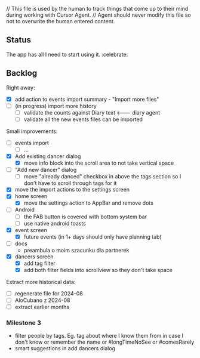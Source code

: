 // This file is used by the human to track things that come up to their mind during working with Cursor Agent.
// Agent should never modify this file so not to overwrite the human entered content.

## Status
The app has all I need to start using it. :celebrate:

## Backlog

Right away:
- [x] add action to events import summary - "Import more files"
- [ ] (in progress) import more history
  - [ ] validate the counts against Diary text  <--- diary agent
  - [ ] validate all the new events files can be imported

Small improvements:
- [ ] events import
  - [ ] ...
- [x] Add existing dancer dialog
  - [x] move info block into the scroll area to not take vertical space
- [ ] "Add new dancer" dialog
  - [ ] move "already danced" checkbox in above the tags section so I don't have to scroll through tags for it
- [x] move the import actions to the settings screen
- [x] home screen
  - [x] move the settings action to AppBar and remove dots
- [ ] Android
  - [ ] the FAB button is covered with bottom system bar
  - [ ] use native android toasts
- [x] event screen
  - [x] future events (in 1+ days should only have planning tab)
- [ ] docs
  - preambula o moim szacunku dla partnerek
- [x] dancers screen
  - [x] add tag filter
  - [x] add both filter fields into scrollview so they don't take space

Extract more historical data:
- [ ] regenerate file for 2024-08
- [ ] AloCubano z 2024-08
- [ ] extract earlier months

### Milestone 3
- filter people by tags. Eg. tag about where I know them from in case I don't know or remember the name or #longTimeNoSee or #comesRarely
- smart suggestions in add dancers dialog
